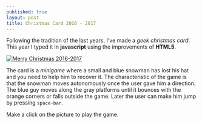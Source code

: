 ```yaml
---
published: true
layout: post
title: Christmas Card 2016 - 2017
---
```


Following the tradition of the last years, I've made a _geek christmas card_. This year I typed it in __javascript__ using the improvements of __HTML5__.

[![Merry Christmas 2016-2017]({{baseurl}}/assets/mc201617.png)](http://christmas.unlight.me/mc201617.html)

The card is a _minigame_ where a small and blue snowman has lost his hat and you need to help him to recover it. The characteristic of the game is that the snowman moves autonomously once the user gave him a direction. The blue guy moves along the gray platforms until it bounces with the orange corners or falls outside the game. Later the user can make him jump by pressing `space-bar`.

Make a click on the picture to play the game.
